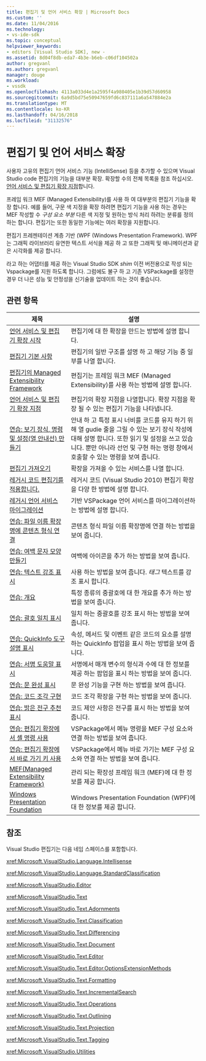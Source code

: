 ```yaml
---
title: 편집기 및 언어 서비스 확장 | Microsoft Docs
ms.custom: ''
ms.date: 11/04/2016
ms.technology:
- vs-ide-sdk
ms.topic: conceptual
helpviewer_keywords:
- editors [Visual Studio SDK], new -
ms.assetid: 8d04f8db-eda7-4b3e-b6eb-c06df104502a
author: gregvanl
ms.author: gregvanl
manager: douge
ms.workload:
- vssdk
ms.openlocfilehash: 4113a033d4e1a2595f4a980405e1b39d57d60958
ms.sourcegitcommit: 6a9d5bd75e50947659fd6c837111a6a547884e2a
ms.translationtype: MT
ms.contentlocale: ko-KR
ms.lasthandoff: 04/16/2018
ms.locfileid: "31132576"
---
```

# <a name="extending-the-editor-and-language-services"></a>편집기 및 언어 서비스 확장
사용자 고유의 편집기 언어 서비스 기능 (IntelliSense) 등을 추가할 수 있으며 Visual Studio code 편집기의 기능을 대부분 확장.  확장할 수의 전체 목록을 참조 하십시오. [언어 서비스 및 편집기 확장 지점](../extensibility/language-service-and-editor-extension-points.md)합니다.  
  
 프레임 워크 MEF (Managed Extensibility)를 사용 하 여 대부분의 편집기 기능을 확장 합니다. 예를 들어, 구문 색 지정을 확장 하려면 편집기 기능을 사용 하는 경우는 MEF 작성할 수 *구성 요소 부분* 다른 색 지정 및 원하는 방식 처리 하려는 분류를 정의 하는 합니다. 편집기는 또한 동일한 기능에는 여러 확장을 지원합니다.  
  
 편집기 프레젠테이션 계층 기반 (WPF (Windows Presentation Framework). WPF는 그래픽 라이브러리 유연한 텍스트 서식을 제공 하 고 또한 그래픽 및 애니메이션과 같은 시각화를 제공 합니다.  
  
 라고 하는 어댑터를 제공 하는 Visual Studio SDK *shim* 이전 버전용으로 작성 되는 Vspackage를 지원 하도록 합니다. 그럼에도 불구 하 고 기존 VSPackage를 설정한 경우 더 나은 성능 및 안정성을 신기술을 업데이트 하는 것이 좋습니다.  
  
## <a name="related-topics"></a>관련 항목  
  
|제목|설명|  
|-----------|-----------------|  
|[언어 서비스 및 편집기 확장 시작](../extensibility/getting-started-with-language-service-and-editor-extensions.md)|편집기에 대 한 확장을 만드는 방법에 설명 합니다.|  
|[편집기 기본 사항](../extensibility/inside-the-editor.md)|편집기의 일반 구조를 설명 하 고 해당 기능 중 일부를 나열 합니다.|  
|[편집기의 Managed Extensibility Framework](../extensibility/managed-extensibility-framework-in-the-editor.md)|편집기는 프레임 워크 MEF (Managed Extensibility)를 사용 하는 방법에 설명 합니다.|  
|[언어 서비스 및 편집기 확장 지점](../extensibility/language-service-and-editor-extension-points.md)|편집기의 확장 지점을 나열합니다. 확장 지점을 확장 될 수 있는 편집기 기능을 나타냅니다.|  
|[연습: 보기 장식, 명령 및 설정(열 안내선) 만들기](../extensibility/walkthrough-creating-a-view-adornment-commands-and-settings-column-guides.md)|안내 하 고 특정 표시 너비를 코드를 유지 하기 위해 열 gudie 줄을 그릴 수 있는 보기 장식 작성에 대해 설명 합니다.  또한 읽기 및 설정을 쓰고 있습니다. 뿐만 아니라 선언 및 구현 하는 명령 창에서 호출할 수 있는 명령을 보여 줍니다.|  
|[편집기 가져오기](../extensibility/editor-imports.md)|확장을 가져올 수 있는 서비스를 나열 합니다.|  
|[레거시 코드 편집기를 적용합니다.](../extensibility/adapting-legacy-code-to-the-editor.md)|레거시 코드 (Visual Studio 2010) 편집기 확장을 다양 한 방법에 설명 합니다.|  
|[레거시 언어 서비스 마이그레이션](../extensibility/internals/migrating-a-legacy-language-service.md)|기반 VSPackage 언어 서비스를 마이그레이션하는 방법에 설명 합니다.|  
|[연습: 파일 이름 확장명에 콘텐츠 형식 연결](../extensibility/walkthrough-linking-a-content-type-to-a-file-name-extension.md)|콘텐츠 형식 파일 이름 확장명에 연결 하는 방법을 보여 줍니다.|  
|[연습: 여백 문자 모양 만들기](../extensibility/walkthrough-creating-a-margin-glyph.md)|여백에 아이콘을 추가 하는 방법을 보여 줍니다.|  
|[연습: 텍스트 강조 표시](../extensibility/walkthrough-highlighting-text.md)|사용 하는 방법을 보여 줍니다. *태그* 텍스트를 강조 표시 합니다.|  
|[연습: 개요](../extensibility/walkthrough-outlining.md)|특정 종류의 중괄호에 대 한 개요를 추가 하는 방법을 보여 줍니다.|  
|[연습: 괄호 일치 표시](../extensibility/walkthrough-displaying-matching-braces.md)|일치 하는 중괄호를 강조 표시 하는 방법을 보여 줍니다.|  
|[연습: QuickInfo 도구 설명 표시](../extensibility/walkthrough-displaying-quickinfo-tooltips.md)|속성, 메서드 및 이벤트 같은 코드의 요소를 설명 하는 QuickInfo 팝업을 표시 하는 방법을 보여 줍니다.|  
|[연습: 서명 도움말 표시](../extensibility/walkthrough-displaying-signature-help.md)|서명에서 매개 변수의 형식과 수에 대 한 정보를 제공 하는 팝업을 표시 하는 방법을 보여 줍니다.|  
|[연습: 문 완성 표시](../extensibility/walkthrough-displaying-statement-completion.md)|문 완성 기능을 구현 하는 방법을 보여 줍니다.|  
|[연습: 코드 조각 구현](../extensibility/walkthrough-implementing-code-snippets.md)|코드 조각 확장을 구현 하는 방법을 보여 줍니다.|  
|[연습: 밝은 전구 추천 표시](../extensibility/walkthrough-displaying-light-bulb-suggestions.md)|코드 제안 사항은 전구를 표시 하는 방법을 보여 줍니다.|  
|[연습: 편집기 확장에서 셸 명령 사용](../extensibility/walkthrough-using-a-shell-command-with-an-editor-extension.md)|VSPackage에서 메뉴 명령을 MEF 구성 요소와 연결 하는 방법을 보여 줍니다.|  
|[연습: 편집기 확장에서 바로 가기 키 사용](../extensibility/walkthrough-using-a-shortcut-key-with-an-editor-extension.md)|VSPackage에서 메뉴 바로 가기는 MEF 구성 요소와 연결 하는 방법을 보여 줍니다.|  
|[MEF(Managed Extensibility Framework)](/dotnet/framework/mef/index)|관리 되는 확장성 프레임 워크 (MEF)에 대 한 정보를 제공 합니다.|  
|[Windows Presentation Foundation](/dotnet/framework/wpf/index)|Windows Presentation Foundation (WPF)에 대 한 정보를 제공 합니다.|  
  
## <a name="reference"></a>참조  
 Visual Studio 편집기는 다음 네임 스페이스를 포함합니다.  
  
 <xref:Microsoft.VisualStudio.Language.Intellisense>  
  
 <xref:Microsoft.VisualStudio.Language.StandardClassification>  
  
 <xref:Microsoft.VisualStudio.Editor>  
  
 <xref:Microsoft.VisualStudio.Text>  
  
 <xref:Microsoft.VisualStudio.Text.Adornments>  
  
 <xref:Microsoft.VisualStudio.Text.Classification>  
  
 <xref:Microsoft.VisualStudio.Text.Differencing>  
  
 <xref:Microsoft.VisualStudio.Text.Document>  
  
 <xref:Microsoft.VisualStudio.Text.Editor>  
  
 <xref:Microsoft.VisualStudio.Text.Editor.OptionsExtensionMethods>  
  
 <xref:Microsoft.VisualStudio.Text.Formatting>  
  
 <xref:Microsoft.VisualStudio.Text.IncrementalSearch>  
  
 <xref:Microsoft.VisualStudio.Text.Operations>  
  
 <xref:Microsoft.VisualStudio.Text.Outlining>  
  
 <xref:Microsoft.VisualStudio.Text.Projection>  
  
 <xref:Microsoft.VisualStudio.Text.Tagging>  
  
 <xref:Microsoft.VisualStudio.Utilities>